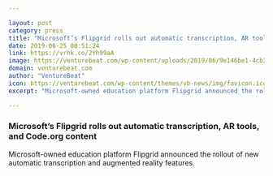 ```yaml
---

layout: post
category: press
title: "Microsoft’s Flipgrid rolls out automatic transcription, AR tools, and Code.org content"
date: 2019-06-25 00:51:24
link: https://vrhk.co/2Yh99aA
image: https://venturebeat.com/wp-content/uploads/2019/06/9e146be1-4cb3-4d52-90d8-d415b685995c.png?w=1200&strip=all
domain: venturebeat.com
author: "VentureBeat"
icon: https://venturebeat.com/wp-content/themes/vb-news/img/favicon.ico
excerpt: "Microsoft-owned education platform Flipgrid announced the rollout of new automatic transcription and augmented reality features."

---
```


### Microsoft’s Flipgrid rolls out automatic transcription, AR tools, and Code.org content

Microsoft-owned education platform Flipgrid announced the rollout of new automatic transcription and augmented reality features.